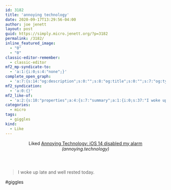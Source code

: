 ```yaml
---
id: 3182
title: 'annoying technology'
date: 2020-09-17T13:29:56-04:00
author: joe jenett
layout: post
guid: https://simply.micro.jenett.org/?p=3182
permalink: /3182/
inline_featured_image:
  - "0"
  - "0"
classic-editor-remember:
  - classic-editor
mf2_mp-syndicate-to:
  - 'a:1:{i:0;s:4:"none";}'
complete_open_graph:
  - 'a:7:{s:14:"og:description";s:0:"";s:8:"og:title";s:0:"";s:7:"og:type";s:0:"";s:12:"twitter:card";s:7:"summary";s:15:"twitter:creator";s:0:"";s:19:"twitter:description";s:0:"";s:8:"og:image";s:0:"";}'
mf2_syndication:
  - 'a:0:{}'
mf2_like-of:
  - 'a:2:{s:10:"properties";a:4:{s:7:"summary";a:1:{i:0;s:37:"I woke up late and well rested today.";}s:4:"name";a:1:{i:0;s:45:"Annoying Technology: iOS 14 disabled my alarm";}s:3:"url";a:1:{i:0;s:51:"https://annoying.technology/posts/e82ff3bde8b225e6/";}s:11:"publication";a:1:{i:0;s:19:"annoying.technology";}}s:4:"type";s:4:"cite";}'
categories:
  - micro
tags:
  - giggles
kind:
  - Like
---
```

<div class="entry-reaction"><section class="response u-like-of h-cite"><header><span class="kind-display-text">Liked</span> <a href="https://annoying.technology/posts/e82ff3bde8b225e6/" class="p-name u-url">Annoying Technology: iOS 14 disabled my alarm</a> <em>(<span class="p-publication">annoying.technology</span>)</em></header>
<blockquote class="e-summary">I woke up late and well rested today.</blockquote></section></div>
<div class="entry-content e-content" itemprop="description articleBody">
<p>#giggles</p></div>